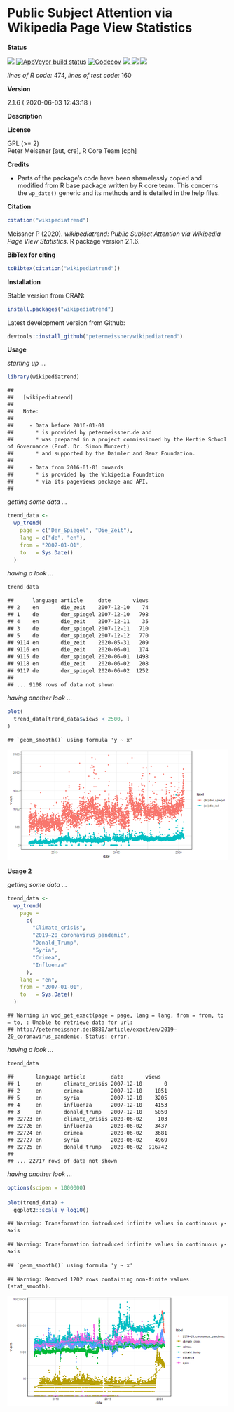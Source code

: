 
<!-- README.md is generated from README.Rmd. Please edit that file -->

# Public Subject Attention via Wikipedia Page View Statistics

**Status**

<a href="https://travis-ci.org/petermeissner/wikipediatrend"><img src="https://api.travis-ci.org/petermeissner/wikipediatrend.svg?branch=master"><a/>
[![AppVeyor build
status](https://ci.appveyor.com/api/projects/status/github/petermeissner/wikipediatrend?branch=master&svg=true)](https://ci.appveyor.com/project/petermeissner/wikipediatrend)
<a href="https://codecov.io/gh/petermeissner/wikipediatrend"><img src="https://codecov.io/gh/petermeissner/wikipediatrend/branch/master/graph/badge.svg" alt="Codecov" /></a>
<a href="https://cran.r-project.org/package=wikipediatrend">
<img src="http://www.r-pkg.org/badges/version/wikipediatrend"> </a>
<img src="http://cranlogs.r-pkg.org/badges/grand-total/wikipediatrend">
<img src="http://cranlogs.r-pkg.org/badges/wikipediatrend">

*lines of R code:* 474, *lines of test code:* 160

**Version**

2.1.6 ( 2020-06-03 12:43:18 )

**Description**

**License**

GPL (\>= 2) <br>Peter Meissner \[aut, cre\], R Core Team \[cph\]

**Credits**

  - Parts of the package’s code have been shamelessly copied and
    modified from R base package written by R core team. This concerns
    the `wp_date()` generic and its methods and is detailed in the help
    files.

**Citation**

``` r
citation("wikipediatrend")
```

Meissner P (2020). *wikipediatrend: Public Subject Attention via
Wikipedia Page View Statistics*. R package version 2.1.6.

**BibTex for citing**

``` r
toBibtex(citation("wikipediatrend"))
```

**Installation**

Stable version from CRAN:

``` r
install.packages("wikipediatrend")
```

Latest development version from Github:

``` r
devtools::install_github("petermeissner/wikipediatrend")
```

**Usage**

*starting up …*

``` r
library(wikipediatrend)
```

    ## 
    ##   [wikipediatrend]
    ##     
    ##   Note:
    ##     
    ##     - Data before 2016-01-01 
    ##       * is provided by petermeissner.de and
    ##       * was prepared in a project commissioned by the Hertie School of Governance (Prof. Dr. Simon Munzert)
    ##       * and supported by the Daimler and Benz Foundation.
    ##     
    ##     - Data from 2016-01-01 onwards 
    ##       * is provided by the Wikipedia Foundation
    ##       * via its pageviews package and API.
    ## 

*getting some data …*

``` r
trend_data <- 
  wp_trend(
    page = c("Der_Spiegel", "Die_Zeit"), 
    lang = c("de", "en"), 
    from = "2007-01-01",
    to   = Sys.Date()
  )
```

*having a look …*

``` r
trend_data
```

    ##      language article     date       views
    ## 2    en       die_zeit    2007-12-10    74
    ## 1    de       der_spiegel 2007-12-10   798
    ## 4    en       die_zeit    2007-12-11    35
    ## 3    de       der_spiegel 2007-12-11   710
    ## 5    de       der_spiegel 2007-12-12   770
    ## 9114 en       die_zeit    2020-05-31   209
    ## 9116 en       die_zeit    2020-06-01   174
    ## 9115 de       der_spiegel 2020-06-01  1498
    ## 9118 en       die_zeit    2020-06-02   208
    ## 9117 de       der_spiegel 2020-06-02  1252
    ## 
    ## ... 9108 rows of data not shown

*having another look …*

``` r
plot(
  trend_data[trend_data$views < 2500, ]
)
```

    ## `geom_smooth()` using formula 'y ~ x'

![](man/figures/README-unnamed-chunk-17-1.png)<!-- -->

**Usage 2**

*getting some data …*

``` r
trend_data <- 
  wp_trend(
    page = 
      c(
        "Climate_crisis", 
        "2019–20_coronavirus_pandemic",
        "Donald_Trump",
        "Syria",
        "Crimea",
        "Influenza"
      ), 
    lang = "en", 
    from = "2007-01-01",
    to   = Sys.Date()
  )
```

    ## Warning in wpd_get_exact(page = page, lang = lang, from = from, to = to, : Unable to retrieve data for url:
    ## http://petermeissner.de:8880/article/exact/en/2019–20_coronavirus_pandemic. Status: error.

*having a look …*

``` r
trend_data
```

    ##       language article        date       views  
    ## 1     en       climate_crisis 2007-12-10       0
    ## 2     en       crimea         2007-12-10    1051
    ## 5     en       syria          2007-12-10    3205
    ## 4     en       influenza      2007-12-10    4153
    ## 3     en       donald_trump   2007-12-10    5050
    ## 22723 en       climate_crisis 2020-06-02     103
    ## 22726 en       influenza      2020-06-02    3437
    ## 22724 en       crimea         2020-06-02    3681
    ## 22727 en       syria          2020-06-02    4969
    ## 22725 en       donald_trump   2020-06-02  916742
    ## 
    ## ... 22717 rows of data not shown

*having another look …*

``` r
options(scipen = 1000000)

plot(trend_data) + 
  ggplot2::scale_y_log10()
```

    ## Warning: Transformation introduced infinite values in continuous y-axis
    
    ## Warning: Transformation introduced infinite values in continuous y-axis

    ## `geom_smooth()` using formula 'y ~ x'

    ## Warning: Removed 1202 rows containing non-finite values (stat_smooth).

![](man/figures/README-unnamed-chunk-20-1.png)<!-- -->
